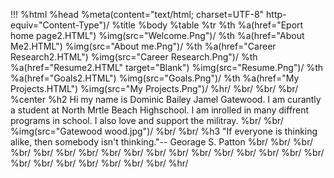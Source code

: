 !!!
%html
  %head
    %meta(content="text/html; charset=UTF-8" http-equiv="Content-Type")/
    %title
  %body
    %table
      %tr
        %th
          %a(href="Eport home page2.HTML")
            %img(src="Welcome.Png")/
        %th
          %a(href="About Me2.HTML")
            %img(src="About me.Png")/
        %th
          %a(href="Career Research2.HTML")
            %img(src="Career Research.Png")/
        %th
          %a(href="Resume2.HTML" target="Blank")
            %img(src="Resume.Png")/
        %th
          %a(href="Goals2.HTML")
            %img(src="Goals.Png")/
        %th
          %a(href="My Projects.HTML")
            %img(src="My Projects.Png")/
    %hr/
    %br/
    %br/
    %br/
    %center
      %h2
        Hi my name is Dominic Bailey Jamel Gatewood. I am curantly a student at North Mrtle Beach Highschool.
        I am inrolled in many diffrent programs in school. I also love and support the militray.
        %br/
        %br/
        %img(src="Gatewood wood.jpg")/
        %br/
        %br/
        %h3
          "If everyone is thinking alike, then somebody isn't thinking."-- Georage S. Patton
          %br/
          %br/
          %br/
          %br/
          %br/
          %br/
          %br/
          %br/
          %br/
          %br/
          %br/
          %br/
          %br/
          %br/
          %br/
          %br/
          %br/
          %br/
          %br/
          %br/
          %br/
          %br/
          %br/
          %br/
          %hr/
